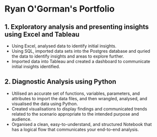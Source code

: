 # Ryan O'Gorman's Portfolio

## 1. Exploratory analysis and presenting insights using Excel and Tableau
* Using Excel, analysed data to identify initial insights.
* Using SQL, imported data sets into the Postgres database and quried the data to identify insights and areas to explore further.
* Imported data into Tableau and created a dashboard to communicate initial insights identified.

## 2. Diagnostic Analysis using Python
* Utilised an accurate set of functions, variables, parameters, and attributes to import the data files, and then wrangled, analysed, and visualised the data using Python.
*  Created visualisations to display findings and communicated trends related to the scenario appropriate to the intended purpose and audience.
*  Organised a clean, easy-to-understand, and structured Notebook that has a logical flow that communicates your end-to-end analysis. 
